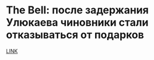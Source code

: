 # The Bell: после задержания Улюкаева чиновники стали отказываться от подарков



[LINK](https://varlamov.ru/2709429.html)